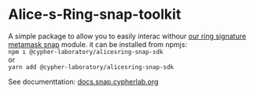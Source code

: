 # Alice-s-Ring-snap-toolkit

A simple package to allow you to easily interac withour [our ring signature metamask snap](https://github.com/Cypher-Laboratory/Alice-s-Ring-snap) module.
it can be installed from npmjs: <br>`npm i @cypher-laboratory/alicesring-snap-sdk`<br>or<br>`yarn add @cypher-laboratory/alicesring-snap-sdk`

See documenttation: [docs.snap.cypherlab.org](https://docs.snap.cypherlab.org/)
